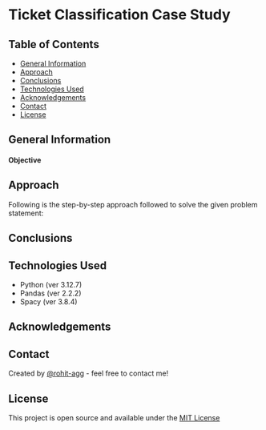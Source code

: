 # Ticket Classification Case Study
> 

## Table of Contents
* [General Information](#general-information)
* [Approach](#approach)
* [Conclusions](#conclusions)
* [Technologies Used](#technologies-used)
* [Acknowledgements](#acknowledgements)
* [Contact](#contact)
* [License](#license)

## General Information

#### Objective

## Approach

Following is the step-by-step approach followed to solve the given problem statement:

## Conclusions

## Technologies Used
- Python (ver 3.12.7)
- Pandas (ver 2.2.2)
- Spacy (ver 3.8.4)

## Acknowledgements

## Contact
Created by [@rohit-agg](https://github.com/rohit-agg) - feel free to contact me!

## License
This project is open source and available under the [MIT License](LICENSE.md)